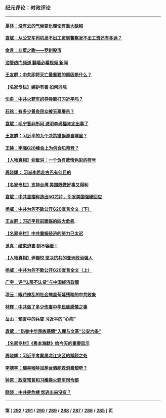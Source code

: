### 纪元评论：时政评论
---
#### [夏林：没有云的气候变化理论有重大缺陷](../../pages/nsc1025/n14073935.md?09150330) 
#### [袁斌：从公交车司机发不出工资到警察发不出工资还有多远？](../../pages/nsc1025/n14073579.md?09150330) 
#### [金言：韭菜之歌——罗刹股市](../../pages/nsc1025/n14073267.md?09150330) 
#### [油管热门频道 翻墙必看视频 新闻](ok?09150330)
#### [王友群：中共即将灭亡最重要的原因是什么？](../../pages/nsc1025/n14073339.md?09150330) 
#### [【名家专栏】嫉妒有害 如何消除](../../pages/nsc1025/n14071522.md?09150330) 
#### [沈舟：中共火箭军的导弹能打习近平吗？](../../pages/nsc1025/n14072540.md?09150330) 
#### [石铭：有多少善良民众被无辜屠杀？](../../pages/nsc1025/n14072821.md?09150330) 
#### [袁斌：毛宁答非所问 说明李尚福肯定出事了](../../pages/nsc1025/n14072800.md?09150330) 
#### [王友群：习近平的九个决策错误源自哪里？](../../pages/nsc1025/n14072494.md?09150330) 
#### [王赫：李强G20峰会上为何会见拜登？](../../pages/nsc1025/n14072401.md?09150330) 
#### [【人物真相】俞敏洪：一个负有悲情色彩的符号](../../pages/nsc1025/n14072389.md?09150330) 
#### [周晓辉： 习派李希赴古巴有何目的](../../pages/nsc1025/n14072388.md?09150330) 
#### [【名家专栏】支持台湾 美国既做好事又得利](../../pages/nsc1025/n14067499.md?09150330) 
#### [袁斌：中共显摆称造出5G芯片，引发美国强硬回应](../../pages/nsc1025/n14071964.md?09150330) 
#### [杨威：中共为何不敢公开G20宣言全文（下）](../../pages/nsc1025/n14071746.md?09150330) 
#### [王友群：习近平目前面临的四大危机](../../pages/nsc1025/n14071731.md?09150330) 
#### [【名家专栏】中共重振经济的努力已太迟](../../pages/nsc1025/n14068881.md?09150330) 
#### [觅真：结束迫害 刻不容缓！](../../pages/nsc1025/n14071380.md?09150330) 
#### [【人物真相】尹锡悦 坚决抗共的亚洲政治强人](../../pages/nsc1025/n14071125.md?09150330) 
#### [杨威：中共为何不敢公开G20宣言全文（上）](../../pages/nsc1025/n14071172.md?09150330) 
#### [广宇：评“认房不认贷”与中国经济政策](../../pages/nsc1025/n14070987.md?09150330) 
#### [项云：眼花缭乱的社会掩盖苟延残喘的中共败象](../../pages/nsc1025/n14070980.md?09150330) 
#### [林辉：中共做了多少伤害中华民族感情之事](../../pages/nsc1025/n14070968.md?09150330) 
#### [岳山：预言中的兵变 习近平的“心病”](../../pages/nsc1025/n14070677.md?09150330) 
#### [袁斌：“伤害中华民族感情”入罪与文革“公安六条”](../../pages/nsc1025/n14070854.md?09150330) 
#### [【名家专栏】《奥本海默》给今天的重要启示](../../pages/nsc1025/n14059658.md?09150330) 
#### [周晓辉：习近平考察黑龙江灾区的蹊跷之处](../../pages/nsc1025/n14070473.md?09150330) 
#### [李靖宇：瑞幸咖啡加茅台酒能救消费颓势？](../../pages/nsc1025/n14070535.md?09150330) 
#### [钟原：政变预言和习撤换火箭军司令部](../../pages/nsc1025/n14069991.md?09150330) 
#### [晓晓：中共是危楼 您逃出来没有？](../../pages/nsc1025/n14070312.md?09150330) 

---
#### 第 [ [292](./292.md?09150330) / [291](./291.md?09150330) / [290](./290.md?09150330) / [289](./289.md?09150330) / [288](./288.md?09150330) / [287](./287.md?09150330) / [286](./286.md?09150330) / [285](./285.md?09150330) ] 页
